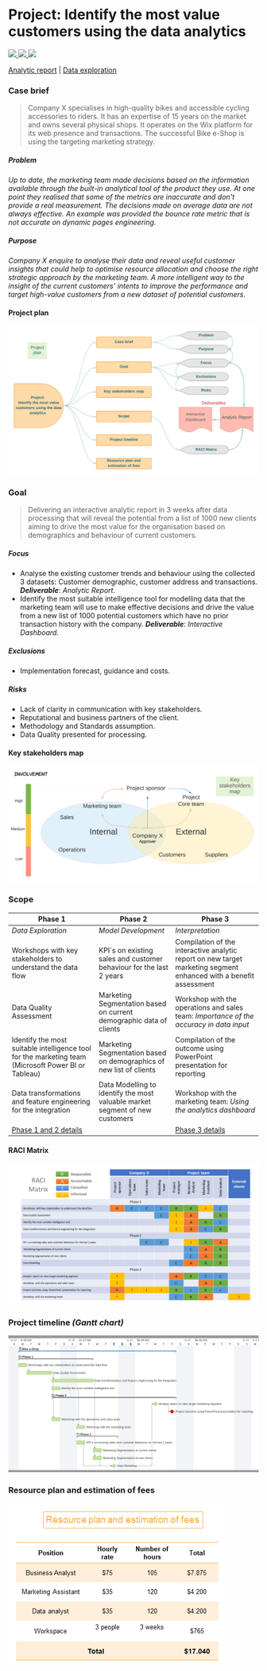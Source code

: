 # Project: Identify the most value customers using the data analytics
 <a href="https://www.lucidchart.com/pages/">
		<img src="https://img.shields.io/badge/Lucidchart-orange?style=plastic&logo=WeightsAndBiases&logoColor=white" />
	</a>
 <a href="https://www.wrike.com/">
		<img src="https://img.shields.io/badge/Wrike-white?style=plastic&logo=Linode&logoColor=green" />
	</a>
 <a href="https://office.live.com/start/powerpoint.aspx">
		<img src="https://img.shields.io/badge/Microsoft_PowerPoint-B7472A?style=plastic&logo=microsoft-powerpoint&logoColor=white" />
	</a>
 
[Analytic report](https://github.com/VladRomanciuc/Personal/blob/151e14d0968c3ef425de5c5c184f6ca9dffdabfd/Business%20Analysis/Bike%20E-Shop/README.md) | [Data exploration](https://github.com/VladRomanciuc/Personal/blob/151e14d0968c3ef425de5c5c184f6ca9dffdabfd/Business%20Intelligence/Bike%20E-Shop/README.md)

### Case brief
>Company X specialises in high-quality bikes and accessible cycling accessories to riders. It has an expertise of 15 years on the market and owns several physical shops. It operates on the Wix platform for its web presence and transactions. The successful Bike e-Shop is using the targeting marketing strategy.

##### Problem
_Up to date, the marketing team made decisions based on the information available through the built-in analytical tool of the product they use. At one point they realised that some of the metrics are inaccurate and don't provide a real measurement. The decisions made on average data are not always effective. An example was provided the bounce rate metric that is not accurate on dynamic pages engineering._

##### Purpose
_Company X enquire to analyse their data and reveal useful customer insights that could help to optimise resource allocation and choose the right strategic approach by the marketing team. A more intelligent way to the insight of the current customers' intents to improve the performance and target high-value customers from a new dataset of potential customers._

#### Project plan
![Project plan](project_plan.png)

### Goal
>Delivering an interactive analytic report in 3 weeks after data processing that will reveal the potential from a list of 1000 new clients aiming to drive the most value for the organisation based on demographics and behaviour of current customers.

##### Focus
- Analyse the existing customer trends and behaviour using the collected 3 datasets: Customer demographic, customer address and transactions.
***Deliverable***: *Analytic Report.*
- Identify the most suitable intelligence tool for modelling data that the marketing team will use to make effective decisions and drive the value from a new list of 1000 potential customers which have no prior transaction history with the company.
***Deliverable***: *Interactive Dashboard.*

##### Exclusions
- Implementation forecast, guidance and costs.

##### Risks
- Lack of clarity in communication with key stakeholders.
- Reputational and business partners of the client.
- Methodology and Standards assumption.
- Data Quality presented for processing.

#### Key stakeholders map
![Stakeholders map](stakeholders_map.png)

### Scope

| Phase 1 | Phase 2 | Phase 3 |
| ------- | ------- | ------- |
| _Data Exploration_ | _Model Development_ | _Interpretation_ |
|  Workshops with key stakeholders to understand the data flow | KPI`s on existing sales and customer behaviour for the last 2 years |  Compilation of the interactive analytic report on new target marketing segment enhanced with a benefit assessment |
|Data Quality Assessment | Marketing Segmentation based on current demographic data of clients | Workshop with the operations and sales team: _Importance of the accuracy in data input_ | 
Identify the most suitable intelligence tool for the marketing team (Microsoft Power BI or Tableau) | Marketing Segmentation based on demographics of new list of clients | Compilation of the outcome using PowerPoint presentation for reporting | 
 | Data transformations and feature engineering for the integration | Data Modelling to identify the most valuable market segment of new customers | Workshop with the marketing team: _Using the analytics dashboard_ |
| [Phase 1 and 2 details](https://github.com/VladRomanciuc/Personal/blob/9a83c14fbd85bfaf0c6a9b96526161f3cb9bf954/Business%20Intelligence/Bike%20E-Shop/README.md) | | [Phase 3 details](https://github.com/VladRomanciuc/Personal/blob/6851e81d23e0d98aca5311193112d584db796075/Business%20Analysis/Bike%20E-Shop/README.md) |

#### RACI Matrix
![RACI Matrix](RACI_Matrix.png)

### Project timeline _(Gantt chart)_
![Timeline chart](timeline.png)

### Resource plan and estimation of fees
![Resource plan](resource_plan.png)
